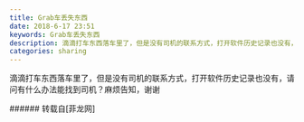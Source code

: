 ```yaml
---
title: Grab车丢失东西
date: 2018-6-17 23:51
keywords: Grab车丢失东西
description: 滴滴打车东西落车里了，但是没有司机的联系方式，打开软件历史记录也没有，请问有什么办法能找到司机？麻烦告知，谢谢
categories: sharing
---
```

<td class="t_f" id="postmessage_1428999">

滴滴打车东西落车里了，但是没有司机的联系方式，打开软件历史记录也没有，请问有什么办法能找到司机？麻烦告知，谢谢<br/>
</td>
###### 转载自[菲龙网]